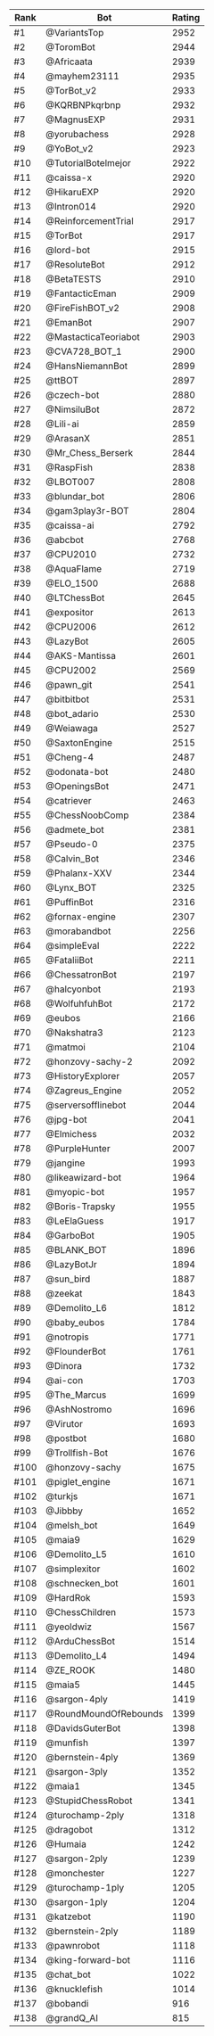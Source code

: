 Rank|Bot|Rating
---|---|---
#1|@VariantsTop|2952
#2|@ToromBot|2944
#3|@Africaata|2939
#4|@mayhem23111|2935
#5|@TorBot_v2|2933
#6|@KQRBNPkqrbnp|2932
#7|@MagnusEXP|2931
#8|@yorubachess|2928
#9|@YoBot_v2|2923
#10|@TutorialBotelmejor|2922
#11|@caissa-x|2920
#12|@HikaruEXP|2920
#13|@Intron014|2920
#14|@ReinforcementTrial|2917
#15|@TorBot|2917
#16|@lord-bot|2915
#17|@ResoluteBot|2912
#18|@BetaTESTS|2910
#19|@FantacticEman|2909
#20|@FireFishBOT_v2|2908
#21|@EmanBot|2907
#22|@MastacticaTeoriabot|2903
#23|@CVA728_BOT_1|2900
#24|@HansNiemannBot|2899
#25|@ttBOT|2897
#26|@czech-bot|2880
#27|@NimsiluBot|2872
#28|@Lili-ai|2859
#29|@ArasanX|2851
#30|@Mr_Chess_Berserk|2844
#31|@RaspFish|2838
#32|@LBOT007|2808
#33|@blundar_bot|2806
#34|@gam3play3r-BOT|2804
#35|@caissa-ai|2792
#36|@abcbot|2768
#37|@CPU2010|2732
#38|@AquaFlame|2719
#39|@ELO_1500|2688
#40|@LTChessBot|2645
#41|@expositor|2613
#42|@CPU2006|2612
#43|@LazyBot|2605
#44|@AKS-Mantissa|2601
#45|@CPU2002|2569
#46|@pawn_git|2541
#47|@bitbitbot|2531
#48|@bot_adario|2530
#49|@Weiawaga|2527
#50|@SaxtonEngine|2515
#51|@Cheng-4|2487
#52|@odonata-bot|2480
#53|@OpeningsBot|2471
#54|@catriever|2463
#55|@ChessNoobComp|2384
#56|@admete_bot|2381
#57|@Pseudo-0|2375
#58|@Calvin_Bot|2346
#59|@Phalanx-XXV|2344
#60|@Lynx_BOT|2325
#61|@PuffinBot|2316
#62|@fornax-engine|2307
#63|@morabandbot|2256
#64|@simpleEval|2222
#65|@FataliiBot|2211
#66|@ChessatronBot|2197
#67|@halcyonbot|2193
#68|@WolfuhfuhBot|2172
#69|@eubos|2166
#70|@Nakshatra3|2123
#71|@matmoi|2104
#72|@honzovy-sachy-2|2092
#73|@HistoryExplorer|2057
#74|@Zagreus_Engine|2052
#75|@serversofflinebot|2044
#76|@jpg-bot|2041
#77|@Elmichess|2032
#78|@PurpleHunter|2007
#79|@jangine|1993
#80|@likeawizard-bot|1964
#81|@myopic-bot|1957
#82|@Boris-Trapsky|1955
#83|@LeElaGuess|1917
#84|@GarboBot|1905
#85|@BLANK_BOT|1896
#86|@LazyBotJr|1894
#87|@sun_bird|1887
#88|@zeekat|1843
#89|@Demolito_L6|1812
#90|@baby_eubos|1784
#91|@notropis|1771
#92|@FlounderBot|1761
#93|@Dinora|1732
#94|@ai-con|1703
#95|@The_Marcus|1699
#96|@AshNostromo|1696
#97|@Virutor|1693
#98|@postbot|1680
#99|@Trollfish-Bot|1676
#100|@honzovy-sachy|1675
#101|@piglet_engine|1671
#102|@turkjs|1671
#103|@Jibbby|1652
#104|@melsh_bot|1649
#105|@maia9|1629
#106|@Demolito_L5|1610
#107|@simplexitor|1602
#108|@schnecken_bot|1601
#109|@HardRok|1593
#110|@ChessChildren|1573
#111|@yeoldwiz|1567
#112|@ArduChessBot|1514
#113|@Demolito_L4|1494
#114|@ZE_ROOK|1480
#115|@maia5|1445
#116|@sargon-4ply|1419
#117|@RoundMoundOfRebounds|1399
#118|@DavidsGuterBot|1398
#119|@munfish|1397
#120|@bernstein-4ply|1369
#121|@sargon-3ply|1352
#122|@maia1|1345
#123|@StupidChessRobot|1341
#124|@turochamp-2ply|1318
#125|@dragobot|1312
#126|@Humaia|1242
#127|@sargon-2ply|1239
#128|@monchester|1227
#129|@turochamp-1ply|1205
#130|@sargon-1ply|1204
#131|@katzebot|1190
#132|@bernstein-2ply|1189
#133|@pawnrobot|1118
#134|@king-forward-bot|1116
#135|@chat_bot|1022
#136|@knucklefish|1014
#137|@bobandi|916
#138|@grandQ_AI|815
